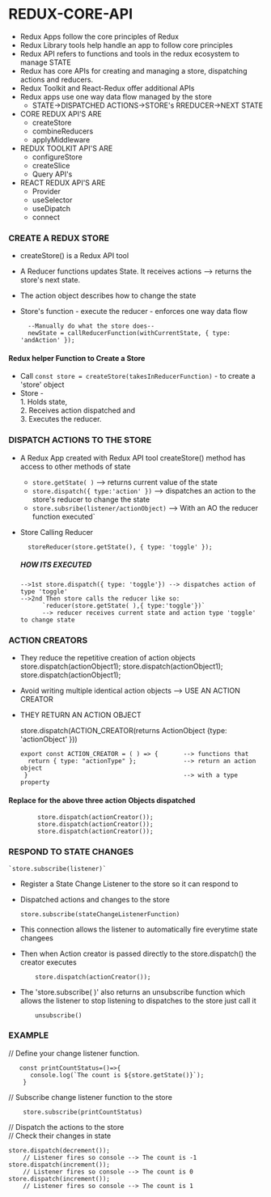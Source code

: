 # REDUX-CORE-API

- Redux Apps follow the core principles of Redux 
- Redux Library tools help handle an app to follow core principles
- Redux API refers to functions and tools in the redux ecosystem to manage STATE
- Redux has core APIs for creating and managing a store, dispatching actions and reducers.
- Redux Toolkit and React-Redux offer additional APIs 
- Redux apps use one way data flow managed by the store
    - STATE->DISPATCHED ACTIONS->STORE's RREDUCER->NEXT STATE
- CORE REDUX API'S ARE
    - createStore
    - combineReducers
    - applyMiddleware
- REDUX TOOLKIT API'S ARE
    - configureStore
    - createSlice
    - Query API's
- REACT REDUX API'S ARE
    - Provider
    - useSelector
    - useDipatch
    - connect

### CREATE A REDUX STORE
- createStore() is a Redux API tool 
- A Reducer functions updates State. It receives actions --> returns the store's next state.
- The action object describes how to change the state
- Store's function - execute the reducer 
                   - enforces one way data flow
  
        --Manually do what the store does--
        newState = callReducerFunction(withCurrentState, { type: 'andAction' });

#### Redux helper Function to Create a Store
- Call `const store = createStore(takesInReducerFunction)` -  to create a 'store' object
- Store - </br>
          1. Holds state, </br>
          2. Receives action dispatched and </br>
          3. Executes the reducer. </br>
 
### DISPATCH ACTIONS TO THE STORE
- A Redux App created with Redux API tool createStore() method has access to other methods of state
    - `store.getState( )`              --> returns current value of the state
    - `store.dispatch({ type:'action' })`       --> dispatches an action to the store's reducer to change the state
    - `store.subsribe(listener/actionObject)`   --> With an AO the reducer function executed`
- Store Calling Reducer

        storeReducer(store.getState(), { type: 'toggle' });

  ##### HOW ITS EXECUTED
      -->1st store.dispatch({ type: 'toggle'}) --> dispatches action of type 'toggle'
      -->2nd Then store calls the reducer like so:
            `reducer(store.getState( ),{ type:'toggle'})`
            --> reducer receives current state and action type 'toggle' to change state
### ACTION CREATORS
- They reduce the repetitive creation of action objects
          store.dispatch(actionObject1);
          store.dispatch(actionObject1);
          store.dispatch(actionObject1);
- Avoid writing multiple identical action objects --> USE AN ACTION CREATOR
- THEY RETURN AN ACTION OBJECT</br>

     store.dispatch(ACTION_CREATOR(returns ActionObject {type: 'actionObject' }))
  
      export const ACTION_CREATOR = ( ) => {       --> functions that
        return { type: "actionType" };             --> return an action object
       }                                           --> with a type property

#### Replace for the above three action Objects dispatched
            store.dispatch(actionCreator());
            store.dispatch(actionCreator());
            store.dispatch(actionCreator());

### RESPOND TO STATE CHANGES

    `store.subscribe(listener)`
- Register a State Change Listener to the store so it can respond to
- Dispatched actions and changes to the store
  
      store.subscribe(stateChangeListenerFunction)
- This connection allows the listener to automatically fire everytime state changees
  
- Then when Action creator is passed directly to the store.dispatch() the creator executes
  
          store.dispatch(actionCreator());
  
- The 'store.subscribe( )' also returns an unsubscribe function which allows the listener to stop listening to dispatches to the store just call it
  
          unsubscribe()
### EXAMPLE
// Define your change listener function.

       const printCountStatus=()=>{
          console.log(`The count is ${store.getState()}`);
        }
// Subscribe change listener function to the store 

        store.subscribe(printCountStatus)
// Dispatch the actions to the store</br>
// Check their changes in state</br> 

    store.dispatch(decrement()); 
        // Listener fires so console --> The count is -1
    store.dispatch(increment());
        // Listener fires so console --> The count is 0
    store.dispatch(increment());
        // Listener fires so console --> The count is 1

